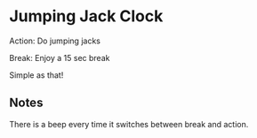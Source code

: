 # Jumping Jack Clock

Action: Do jumping jacks

Break: Enjoy a 15 sec break

Simple as that!

## Notes

There is a beep every time it switches between break and action.
